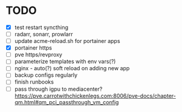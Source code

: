 # TODO

- [x] test restart syncthing
- [ ] radarr, sonarr, prowlarr
- [ ] update acme-reload.sh for portainer apps
- [x] portainer https
- [ ] pve https/revproxy
- [ ] parameterize templates with env vars(?)
- [ ] nginx - auto(?) soft reload on adding new app
- [ ] backup configs regularly 
- [ ] finish runbooks
- [ ] pass through igpu to mediacenter? https://pve.carrotwithchickenlegs.com:8006/pve-docs/chapter-qm.html#qm_pci_passthrough_vm_config
